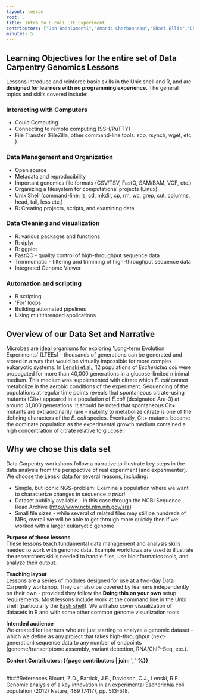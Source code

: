 ```yaml
---
layout: lesson
root: .
title: Intro to E.coli LTE Experiment
contributors: ["Jon Badalamenti","Amanda Charbonneau","Shari Ellis","Chris Fields","Bob Freeman","Chris Hamm","Randall Hayes","Josh Herr","Kate Hertweck","Adina Howe","Hilmar Lapp","Michael Linderman","Andréa Matsunaga","Blaine Marchant","Sue McClatchy","Sheldon McKay","Susan Miller","Jeramia Ory","Deborah Paul","Mary Shelley","Mike Smorul","Sara Stevens","Tracy Teal","Juan Ugalde","Jason Williams","Laura Williams","Ryan Williams", "Greg Wilson"]
minutes: 5
---
```




## Learning Objectives for the entire set of Data Carpentry Genomics Lessons

Lessons introduce and reinforce basic skills in the Unix shell and R, and are **designed for learners with no programming experience.** The general topics and skills covered include:


### Interacting with Computers
- Could Computing
- Connecting to remote computing (SSH/PuTTY)
- File Transfer (FileZilla, other command-line tools: scp, rsynch, wget, etc. )

### Data Management and Organization
- Open source
- Metadata and reproducibility
- Important genomics file formats (CSV/TSV, FastQ, SAM/BAM, VCF, etc.)
- Organizing a filesystem for computational projects (Linux)
- Unix Shell (command-line: ls, cd, mkdir, cp, rm, wc, grep, cut, columns, head, tail, less etc,)
- R: Creating projects, scripts, and examining data

### Data Cleaning and visualization
- R: various packages and functions
- R: dplyr 
- R: ggplot
- FastQC - quality control of high-throughput sequence data
- Trimmomatic - filtering and trimming of high-throughput sequence data
- Integrated Genome Viewer

### Automation and scripting
- R scripting
- 'For' loops
- Building automated pipelines
- Using multithreaded applications

## Overview of our Data Set and Narrative

Microbes are ideal organisms for exploring 'Long-term Evolution Experiments' (LTEEs) - thousands of generations can be generated and stored in a way that would be virtually impossible for more complex eukaryotic systems. In [Lenski et.al.](http://www.nature.com/nature/journal/v489/n7417/full/nature11514.html), 12 populations of *Escherichia coli* were propagated for more than 40,000 generations in a glucose-limited minimal medium. This medium was supplemented with citrate which *E. coli* cannot metabolize in the aerobic conditions of the experiment. Sequencing of the populations at regular time points reveals that spontaneous citrate-using mutants (Cit+) appeared in a population of *E.coli* (designated Ara-3) at around 31,000 generations. It should be noted that spontaneous Cit+ mutants are extraordinarily rare - inability to metabolize citrate is one of the defining characters of the *E. coli* species. Eventually, Cit+ mutants became the dominate population as the experimental growth medium contained a high concentration of citrate relative to glucose. 

## Why we chose this data set
Data Carpentry workshops follow a narrative to illustrate key steps in the data analysis from the perspective of real experiment (and experimenter). We  choose the Lenski data for several reasons, including:

* Simple, but iconic NGS-problem: Examine a population where we want to characterize changes in sequence *a priori* 
* Dataset publicly available - in this case through the NCBI Sequence Read Archive (http://www.ncbi.nlm.nih.gov/sra)
* Small file sizes - while several of related files may still be hundreds of MBs, overall we will be able to get through more quickly then if we worked with a larger eukaryotic genome

**Purpose of these lessons**<br>
These lessons teach fundamental data management and analysis skills needed to work with genomic data. Example workflows are used to illustrate the researchers skills needed to handle files, use bioinformatics tools, and analyze their output.

**Teaching layout**<br>
Lessons are a series of modules designed for use at a two-day Data Carpentry workshop. They can also be covered by learners independently on their own - provided they follow the **Doing this on your own** setup requirements. Most lessons include work at the command line in the Unix shell (particularly the [Bash shell](https://en.wikipedia.org/wiki/Bash_%28Unix_shell%29)). We will also cover visualization of datasets in R and with some other common genome visualization tools. 

**Intended audience**<br>
We created for learners who are just starting to analyze a genomic dataset - which we define as any project that takes high-throughput (next-generation) sequence data to any number of endpoints (genome/transcriptome assembly, variant detection, RNA/ChIP-Seq, etc.). 



**Content Contributors: {{page.contributors | join: ', ' %}}**


<br>
####References
Blount, Z.D., Barrick, J.E., Davidson, C.J., Lenski, R.E. Genomic analysis of a key innovation in an experimental Escherichia coli population
(2012) Nature, 489 (7417), pp. 513-518.
